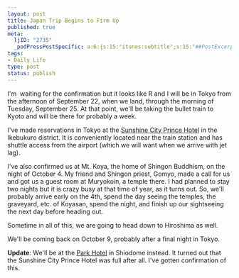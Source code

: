 ```yaml
--- 
layout: post
title: Japan Trip Begins to Firm Up
published: true
meta: 
  ljID: "2735"
  _podPressPostSpecific: a:6:{s:15:"itunes:subtitle";s:15:"##PostExcerpt##";s:14:"itunes:summary";s:15:"##PostExcerpt##";s:15:"itunes:keywords";s:17:"##WordPressCats##";s:13:"itunes:author";s:10:"##Global##";s:15:"itunes:explicit";s:2:"No";s:12:"itunes:block";s:2:"No";}
tags: 
- Daily Life
type: post
status: publish
---
```

I'm  waiting for the confirmation but it looks like R and I will be in Tokyo from the afternoon of September 22, when we land, through the morning of Tuesday, September 25. At that point, we'll be taking the bullet train to Kyoto and will be there for probably a week.

I've made reservations in Tokyo at the <a href="http://www.princehotelsjapan.com/SunshineCityPrinceHotel/index.asp">Sunshine City Prince Hotel</a> in the Ikebukuro district. It is conveniently located near the train station and has shuttle access from the airport (which we will want when we arrive with jet lag).

I've also confirmed us at Mt. Koya, the home of Shingon Buddhism, on the night of October 4. My friend and Shingon priest, Gomyo, made a call for us and got us a guest room at Muryokoin, a temple there. I had planned to stay two nights but it is crazy busy at that time of year, as it turns out. So, we'll probably arrive early on the 4th, spend the day seeing the temples, the graveyard, etc. of Koyasan, spend the night, and finish up our sightseeing the next day before heading out.

Sometime in all of this, we are going to head down to Hiroshima as well.

We'll be coming back on October 9, probably after a final night in Tokyo.

<strong>Update</strong>: We'll be at the <a href="http://www.parkhoteltokyo.com">Park Hotel</a> in Shiodome instead. It turned out that the Sunshine City Prince Hotel was full after all. I've gotten confirmation of this.
